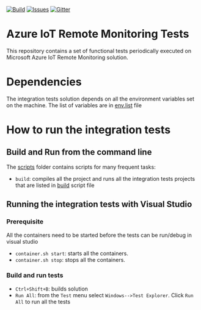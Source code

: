 [![Build][build-badge]][build-url]
[![Issues][issues-badge]][issues-url]
[![Gitter][gitter-badge]][gitter-url]

Azure IoT Remote Monitoring Tests
=================================

This repository contains a set of functional tests periodically executed
on Microsoft Azure IoT Remote Monitoring solution.

Dependencies
============

The integration tests solution depends on all the environment variables set on the machine. The list of variables are in [env.list](scripts/env.list) file

How to run the integration tests
===========================

## Build and Run from the command line

The [scripts](scripts) folder contains scripts for many frequent tasks:

* `build`: compiles all the project and runs all the integration tests projects that are listed in [build](scripts/build) script file

## Running the integration tests with Visual Studio

### Prerequisite

All the containers need to be started before the tests can be run/debug in visual studio

* `container.sh start`: starts all the containers.
* `container.sh stop`: stops all the containers.

### Build and run tests

* `Ctrl+Shift+B`: builds solution
* `Run All`: from the `Test` menu select `Windows-->Test Explorer`. Click `Run All` to run all the tests 


[build-badge]: https://img.shields.io/travis/Azure/azure-iot-pcs-remote-monitoring-dotnet-tests.svg
[build-url]: https://travis-ci.org/Azure/azure-iot-pcs-remote-monitoring-dotnet-tests
[issues-badge]: https://img.shields.io/github/issues/azure/azure-iot-pcs-remote-monitoring-dotnet-tests.svg
[issues-url]: https://github.com/azure/azure-iot-pcs-remote-monitoring-dotnet-tests/issues
[gitter-badge]: https://img.shields.io/gitter/room/azure/iot-solutions.js.svg
[gitter-url]: https://gitter.im/azure/iot-solutions
